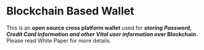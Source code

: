 # Blockchain Based Wallet
This is an **open source cross platform wallet** used for **_storing Password, Credit Card information and other Vital user information_ over Blockchain.** <br />
Please read White Paper for more details.
